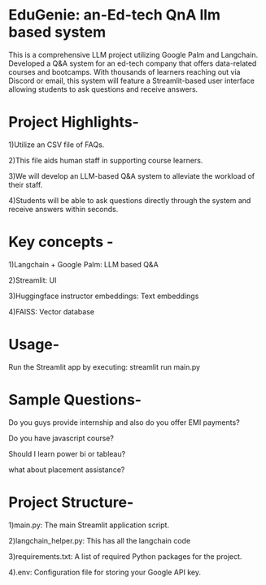 # EduGenie: an-Ed-tech QnA llm based system 
This is a comprehensive LLM project utilizing Google Palm and Langchain. Developed a Q&A system for an ed-tech company that offers data-related courses and bootcamps. With thousands of learners reaching out via Discord or email, this system will feature a Streamlit-based user interface allowing students to ask questions and receive answers.

# Project Highlights-

1)Utilize an CSV file of FAQs.

2)This file aids human staff in supporting course learners.

3)We will develop an LLM-based Q&A system to alleviate the workload of their staff.

4)Students will be able to ask questions directly through the system and receive answers within seconds.

# Key concepts - 

1)Langchain + Google Palm: LLM based Q&A

2)Streamlit: UI

3)Huggingface instructor embeddings: Text embeddings

4)FAISS: Vector database

# Usage- 
Run the Streamlit app by executing:
streamlit run main.py

# Sample Questions-

Do you guys provide internship and also do you offer EMI payments?

Do you have javascript course?

Should I learn power bi or tableau?

what about placement assistance?

# Project Structure-

1)main.py: The main Streamlit application script.

2)langchain_helper.py: This has all the langchain code

3)requirements.txt: A list of required Python packages for the project.

4).env: Configuration file for storing your Google API key.

